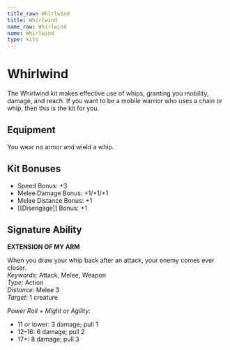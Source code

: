 ```yaml
---
title_raw: Whirlwind
title: Whirlwind
name_raw: Whirlwind
name: Whirlwind
type: kits
---
```


# Whirlwind

The Whirlwind kit makes effective use of whips, granting you mobility, damage, and reach. If you want to be a mobile warrior who uses a chain or whip, then this is the kit for you.

## Equipment

You wear no armor and wield a whip.

## Kit Bonuses

- Speed Bonus: +3
- Melee Damage Bonus: +1/+1/+1
- Melee Distance Bonus: +1
- [[Disengage]] Bonus: +1

## Signature Ability

**EXTENSION OF MY ARM**

When you draw your whip back after an attack, your enemy comes ever closer.\
*Keywords:* Attack, Melee, Weapon\
*Type:* Action\
*Distance:* Melee 3\
*Target:* 1 creature

*Power Roll + Might or Agility:*

- 11 or lower: 3 damage; pull 1
- 12–16: 6 damage; pull 2
- 17+: 8 damage; pull 3
